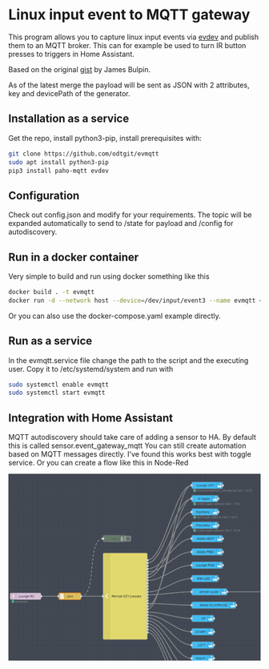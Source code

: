 # Linux input event to MQTT gateway

This program allows you to capture linux input events via [evdev](https://python-evdev.readthedocs.io/en/latest)
and publish them to an MQTT broker. This can for example be used to turn IR button presses to triggers in Home Assistant.

Based on the original [gist](https://gist.github.com/jamesbulpin/b940e7d81e2e65158f12e59b4d6a0c3c) by James Bulpin.

As of the latest merge the payload will be sent as JSON with 2 attributes, key and devicePath of the generator.

## Installation as a service

Get the repo, install python3-pip, install prerequisites with:

```bash
git clone https://github.com/odtgit/evmqtt
sudo apt install python3-pip
pip3 install paho-mqtt evdev
```

## Configuration

Check out config.json and modify for your requirements. The topic will be expanded automatically to send to /state for
payload and /config for autodiscovery.

## Run in a docker container

Very simple to build and run using docker something like this

```bash
docker build . -t evmqtt
docker run -d --network host --device=/dev/input/event3 --name evmqtt <image_id>
```

Or you can also use the docker-compose.yaml example directly.

## Run as a service

In the evmqtt.service file change the path to the script and the executing user. Copy it to /etc/systemd/system and run with

```bash
sudo systemctl enable evmqtt
sudo systemctl start evmqtt
```


## Integration with Home Assistant

MQTT autodiscovery should take care of adding a sensor to HA. By default this is called sensor.event_gateway_mqtt
You can still create automation based on MQTT messages directly. I've found this works best with toggle service.
Or you can create a flow like this in Node-Red

![](nodered.png?raw=true)

